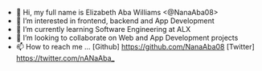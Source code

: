 - 👋 Hi, my full name is Elizabeth Aba Williams <@NanaAba08>
- 👀 I’m interested in frontend, backend and App Development
- 🌱 I’m currently learning Software Engineering at ALX
- 💞️ I’m looking to collaborate on Web and App Development projects
- 📫 How to reach me ...
[Github] <https://github.com/NanaAba08> [Twitter] <https://twitter.com/nANaAba_>

<!---
NanaAba08/NanaAba08 is a ✨ special ✨ repository because its `README.md` (this file) appears on your GitHub profile.
You can click the Preview link to take a look at your changes.
--->
